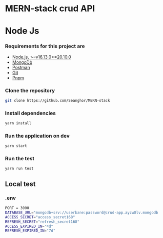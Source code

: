 ﻿# MERN-stack crud API

 # Node Js

### Requirements for this project are

-   [Node.js, >=v16.13.0<=20.10.0](https://nodejs.org/en)
-   [MongoDb](https://www.mongodb.com/)
-   [Postman](https://www.getpostman.com/)
-   [Git](https://git-scm.com/)
-   [Pnpm](https://pnpm.io/)

### Clone the repository

```bash
git clone https://github.com/Seanghor/MERN-stack
```

### Install dependencies

```bash
yarn install
```

### Run the application on dev

```bash
yarn start
```

### Run the test

```bash
yarn run test
```

## Local test

### .env
    
```bash
PORT = 3000
DATABASE_URL="mongodb+srv://userbane:password@crud-app.ayzw8lv.mongodb.net/db_name"
ACCESS_SECRET="access_secret168"
REFRESH_SECRET="refresh_secret168"
ACCESS_EXPIRED_IN="4d"
REFRESH_EXPIRED_IN="7d"

```

